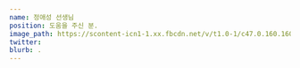 ```yaml
---
name: 정애성 선생님
position: 도움을 주신 분.
image_path: https://scontent-icn1-1.xx.fbcdn.net/v/t1.0-1/c47.0.160.160a/p160x160/1379841_10150004552801901_469209496895221757_n.jpg?_nc_cat=1&_nc_ht=scontent-icn1-1.xx&oh=9779e094fd5d0696bbc2b1e184782e5f&oe=5CD84366
twitter:
blurb: .
---
```

